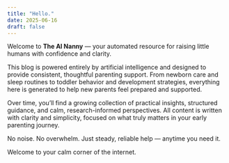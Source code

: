 ```yaml
---
title: "Hello."
date: 2025-06-16
draft: false
---
```


Welcome to **The AI Nanny** — your automated resource for raising little humans with confidence and clarity.

This blog is powered entirely by artificial intelligence and designed to provide consistent, thoughtful parenting support. From newborn care and sleep routines to toddler behavior and development strategies, everything here is generated to help new parents feel prepared and supported.

Over time, you’ll find a growing collection of practical insights, structured guidance, and calm, research-informed perspectives. All content is written with clarity and simplicity, focused on what truly matters in your early parenting journey.

No noise. No overwhelm. Just steady, reliable help — anytime you need it.

Welcome to your calm corner of the internet.
